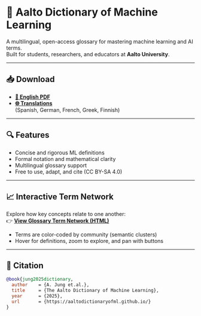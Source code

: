# 📘 Aalto Dictionary of Machine Learning

A multilingual, open-access glossary for mastering machine learning and AI terms.  
Built for students, researchers, and educators at **Aalto University**.

---

## 📥 Download

- **[📘 English PDF](./ADictML_English.pdf)**
- **[🌐 Translations](https://github.com/AaltoDictionaryofML/AaltoDictionaryofML.github.io/tree/main/translations/)**  
  (Spanish, German, French, Greek, Finnish)

---

## 🔍 Features

- Concise and rigorous ML definitions
- Formal notation and mathematical clarity
- Multilingual glossary support
- Free to use, adapt, and cite (CC BY-SA 4.0)

---

## 📈 Interactive Term Network

Explore how key concepts relate to one another:  
👉 [**View Glossary Term Network (HTML)**](./assets/glossary_network.html)

- Terms are color-coded by community (semantic clusters)
- Hover for definitions, zoom to explore, and pan with buttons

---

## 📌 Citation

```bibtex
@book{jung2025dictionary,
  author    = {A. Jung et.al.},
  title     = {The Aalto Dictionary of Machine Learning},
  year      = {2025},
  url       = {https://aaltodictionaryofml.github.io/}
}
